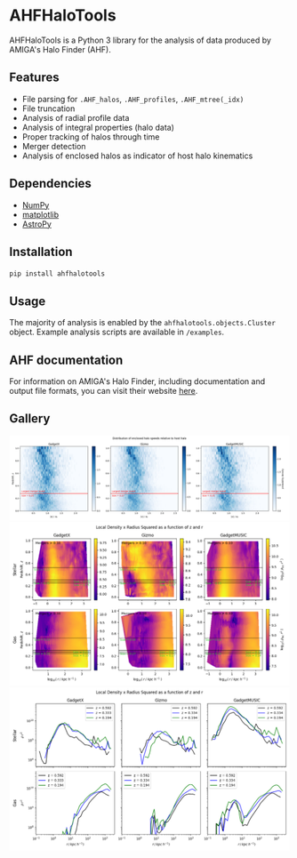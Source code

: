 # AHFHaloTools

AHFHaloTools is a Python 3 library for the analysis of data produced by AMIGA's Halo Finder (AHF).

## Features
* File parsing for `.AHF_halos`, `.AHF_profiles`, `.AHF_mtree(_idx)`
* File truncation
* Analysis of radial profile data
* Analysis of integral properties (halo data)
* Proper tracking of halos through time
* Merger detection
* Analysis of enclosed halos as indicator of host halo kinematics

## Dependencies
* [NumPy](https://numpy.org/)
* [matplotlib](https://matplotlib.org/)
* [AstroPy](https://www.astropy.org/)

## Installation
`pip install ahfhalotools`

## Usage
The majority of analysis is enabled by the `ahfhalotools.objects.Cluster` object.
Example analysis scripts are available in `/examples`.

## AHF documentation
For information on AMIGA's Halo Finder, including documentation and output file formats, you can visit their website [here](http://popia.ft.uam.es/AHF/Download.html).

## Gallery
![Velocity Distribution of Enclosed Halo as a Function of Redshift](https://raw.githubusercontent.com/BenDavisonPetch/ahfhalotools/main/gallery/enclosedHalovDist.png)
![Local Density times Radius Squared as a function of z and r](https://raw.githubusercontent.com/BenDavisonPetch/ahfhalotools/main/gallery/localDensityZR.png)
![Local Density times Radius Squared as a function of z and r for select redshifts](https://raw.githubusercontent.com/BenDavisonPetch/ahfhalotools/main/gallery/selectzs.png)
